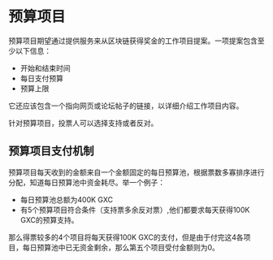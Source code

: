 # 预算项目

预算项目期望通过提供服务来从区块链获得奖金的工作项目提案。一项提案包含至少以下信息：

* 开始和结束时间
* 每日支付预算
* 预算上限

它还应该包含一个指向网页或论坛帖子的链接，以详细介绍工作项目内容。

针对预算项目，投票人可以选择支持或者反对。

## 预算项目支付机制

预算项目每天收到的金额来自一个金额固定的每日预算池，根据票数多寡排序进行分配，知道每日预算池中资金耗尽。举一个例子：

* 每日预算池总额为400K GXC
* 有5个预算项目符合条件（支持票多余反对票）,他们都要求每天获得100K GXC的预算支持。

那么得票较多的4个项目将每天获得100K GXC的支付，但是由于付完这4各项目，每日预算池中已无资金剩余，那么第五个项目受付金额则为0。
